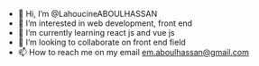 - 👋 Hi, I’m @LahoucineABOULHASSAN
- 👀 I’m interested in web development, front end
- 🌱 I’m currently learning react js and vue js
- 💞️ I’m looking to collaborate on front end field
- 📫 How to reach me on my email em.aboulhassan@gmail.com

<!---
LahoucineABOULHASSAN/LahoucineABOULHASSAN is a ✨ special ✨ repository because its `README.md` (this file) appears on your GitHub profile.
You can click the Preview link to take a look at your changes.
--->
